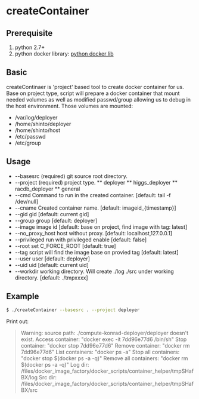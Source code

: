 # createContainer

## Prerequisite

1. python 2.7+
2. python docker library: [python docker lib]

## Basic
createContinaer is 'project' based tool to create docker container for us.
Base on project type, script will prepare a docker container that mount needed volumes as well as modified passwd/group allowing us to debug in the host environment.
Those volumes are mounted:
- /var/log/deployer
- /home/shinto/deployer
- /home/shinto/host
- /etc/passwd
- /etc/group

## Usage
- --basesrc (required) git source root directory.
- --project (required) project type.
** deployer
** higgs_deployer
** racdb_deployer
** general
- --cmd Command to run in the created container. [default: tail -f /dev/null]
- --cname Created container name. [default: imageid_{timestamp}]
- --gid gid [default: current gid]
- --group group [default: deployer]
- --image image id [default: base on project, find image with tag: latest]
- --no_proxy_host host without proxy. [default: localhost,127.0.0.1]
- --privileged run with privileged enable [default: false]
- --root set C_FORCE_ROOT [default: true]
- --tag script will find the image base on provied tag [default: latest]
- --user user [default: deployer]
- --uid uid [default: current uid]
- --workdir working directory. Will create ./log ./src under working directory.
  [default: ./tmpxxxx]


## Example
```sh
$ ./createContainer --basesrc . --project deployer
```
Print out:
>Warning: source path: ./compute-konrad-deployer/deployer doesn't exist.
Access container: "docker exec -it 7dd96e77d6 /bin/sh"
Stop container: "docker stop 7dd96e77d6"
Remove container: "docker rm 7dd96e77d6"
List containers: "docker ps -a"
Stop all containers: "docker stop $(docker ps -a -q)"
Remove all containers: "docker rm $(docker ps -a -q)"
Log dir: /files/docker_image_factory/docker_scripts/container_helper/tmpSHafBX/log
Src dir: /files/docker_image_factory/docker_scripts/container_helper/tmpSHafBX/src


[python docker lib]: <https://github.com/docker/docker-py>
